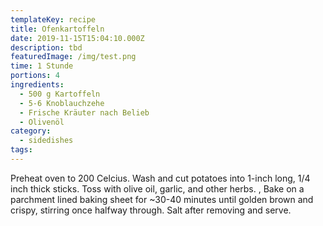 ```yaml
---
templateKey: recipe
title: Ofenkartoffeln
date: 2019-11-15T15:04:10.000Z
description: tbd
featuredImage: /img/test.png
time: 1 Stunde
portions: 4
ingredients:
  - 500 g Kartoffeln
  - 5-6 Knoblauchzehe
  - Frische Kräuter nach Belieb
  - Olivenöl
category:
  - sidedishes
tags:
---
```


Preheat oven to 200 Celcius. Wash and cut potatoes into 1-inch long, 1/4 inch thick sticks. Toss with olive oil, garlic, and other herbs. , Bake on a parchment lined baking sheet for ~30-40 minutes until golden brown and crispy, stirring once halfway through. Salt after removing and serve.
